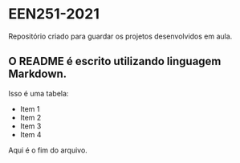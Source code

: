 # EEN251-2021
Repositório criado para guardar os projetos desenvolvidos em aula.

## O README é escrito utilizando linguagem Markdown.

Isso é uma tabela:
- Item 1
- Item 2
- Item 3
- Item 4

Aqui é o fim do arquivo.

